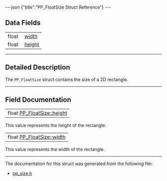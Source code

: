 ---json {"title":"PP\_FloatSize Struct Reference"} ---

Data Fields
-----------

<table><tbody><tr class="odd"><td style="text-align: right;">float </td><td><a href="/docs/native-client/pepper_beta/c/struct_p_p___float_size#a5ce55d9b99ea5577c667ef5e7c69bd13" class="el">width</a></td></tr><tr class="even"><td style="text-align: right;">float </td><td><a href="/docs/native-client/pepper_beta/c/struct_p_p___float_size#ac4e7e40fe4a5bba88a4aee235c0dce22" class="el">height</a></td></tr></tbody></table>

------------------------------------------------------------------------

<span id="details" class="anchor" style="margin: 0;"></span>

Detailed Description
--------------------

The `PP_FloatSize` struct contains the size of a 2D rectangle.

------------------------------------------------------------------------

Field Documentation
-------------------

<span id="ac4e7e40fe4a5bba88a4aee235c0dce22" class="anchor" style="margin: 0;"></span>

<table><tbody><tr class="odd"><td>float <a href="/docs/native-client/pepper_beta/c/struct_p_p___float_size#ac4e7e40fe4a5bba88a4aee235c0dce22" class="el">PP_FloatSize::height</a></td></tr></tbody></table>

This value represents the height of the rectangle.

<span id="a5ce55d9b99ea5577c667ef5e7c69bd13" class="anchor" style="margin: 0;"></span>

<table><tbody><tr class="odd"><td>float <a href="/docs/native-client/pepper_beta/c/struct_p_p___float_size#a5ce55d9b99ea5577c667ef5e7c69bd13" class="el">PP_FloatSize::width</a></td></tr></tbody></table>

This value represents the width of the rectangle.

------------------------------------------------------------------------

The documentation for this struct was generated from the following file:

-   <a href="/docs/native-client/pepper_beta/c/pp__size_8h/" class="el">pp_size.h</a>
